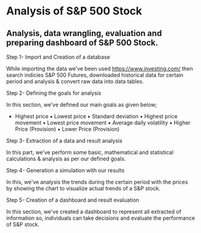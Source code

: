 # Analysis of S&P 500 Stock

## Analysis, data wrangling, evaluation and preparing dashboard of S&amp;P 500 Stock.

Step 1- Import and Creation of a database

While importing the data we've been used https://www.investing.com/ then search indicies S&amp;P 500 Futures, downloaded historical data for certain period and analysis & convert raw data into data tables.


Step 2- Defining the goals for analysis

In this section, we've defined our main goals as given below;

- Highest price 
▪ Lowest price 
▪ Standard deviation 
▪ Highest price movement 
▪ Lowest price movement 
▪ Average daily volatility 
▪ Higher Price (Provision) 
▪ Lower Price (Provision) 


Step 3- Extraction of a data and result analysis

In this part, we've perform some basic, mathematical and statistical calculations & analysis as per our defined goals.


Step 4- Generation a simulation with our results

In this, we've analysis the trends during the certain period with the prices by showing the chart to visualize actual trends of a S&P stock.


Step 5- Creation of a dashboard and result evaluation

In this section, we've created a dashboard to represent all extracted of information so, individuals can take decisions and evaluate the performance of S&P stock.





